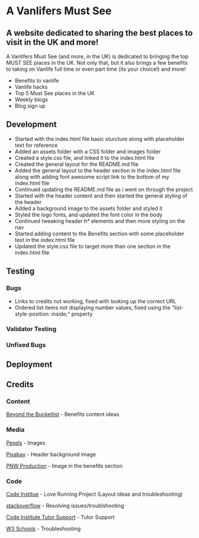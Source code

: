 <!-- Logo Image here -->
# A Vanlifers Must See

## A website dedicated to sharing the best places to visit in the UK and more!

<!-- general description -->
A Vanlifers Must See (and more, in the UK) is dedicated to bringing the top MUST SEE places in the UK. Not only that, but it also brings a few benefits to taking on Vanlife full time or even part time (its your choice!) and more!

<!-- Amiresponsive image here -->

<!-- Website Features here -->
- Benefits to vanlife
- Vanlife hacks
- Top 5 Must See places in the UK
- Weekly blogs
- Blog sign up

## Development
<!-- Wireframes here -->

<!-- Development Steps -->
- Started with the index.html file basic sturcture along with placeholder text for reference
- Added an assets folder with a CSS folder and images folder
- Created a style.css file, and linked it to the index.html file
- Created the general layout for the README.md file
- Added the general layout to the header section in the index.html file along with adding font awesome script link to the bottom of my index.html file
- Continued updating the README.md file as i went on through the project
- Started with the header content and then started the general styling of the header
- Added a background image to the assets folder and styled it
- Styled the logo fonts, and updated the font color in the body
- Continued tweaking header h* elements and then more styling on the nav
- Started adding content to the Benefits section with some placeholder text in the index.html file
- Updated the style.css file to target more than one section in the index.html file

<!-- Sections/Pages functions & screen shots here -->

## Testing
<!-- Website tests here -->

### Bugs
<!-- Any bugs found here -->
- Links to credits not working, fixed with looking up the correct URL
- Ordered list items not displaying number values, fixed using the "list-style-position: inside;" property

### Validator Testing
<!-- Validator testing results here -->

<!-- Lighthouse test here -->

### Unfixed Bugs
<!-- Any unfixed bug details here -->

## Deployment

## Credits

### Content
<!-- Content credits here -->
[Beyond the Bucketlist](https://beyondthebucketlist.co/10-benefits-of-van-life-why-its-so-popular/#10_Benefits_of_Van_Life_Why_You_Should_Consider_Joining_the_Movement) - Benefits content ideas

### Media
<!-- Media credits here -->
[Pexels](https://pexels.com) - Images

[Pixabay](https://pixabay.com/) - Header background image

[PNW Production](https://instagram.com/pnw.production/) - Image in the benefits section

### Code
<!-- Code credits here -->
[Code Institue](https://codeinstitute.net) - Love Running Project (Layout ideas and troubleshooting)

[stackoverflow](https://stackoverflow.com) - Resolving issues/troublshooting

[Code Institute Tutor Support](https://codeinstitute.net) - Tutor Support

[W3 Schools](https://w3schools.com) - Troubleshooting